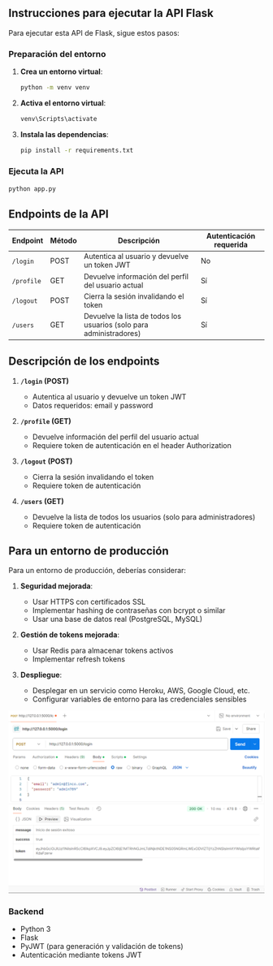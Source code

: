 ## Instrucciones para ejecutar la API Flask
Para ejecutar esta API de Flask, sigue estos pasos:

### Preparación del entorno

1. **Crea un entorno virtual**:
   ```bash
   python -m venv venv
   ```

2. **Activa el entorno virtual**:
     ```bash
     venv\Scripts\activate
     ```

3. **Instala las dependencias**:
   ```bash
   pip install -r requirements.txt
   ```

### Ejecuta la API

```bash
python app.py
```

## Endpoints de la API

| Endpoint | Método | Descripción | Autenticación requerida |
|----------|--------|-------------|------------------------|
| `/login` | POST | Autentica al usuario y devuelve un token JWT | No |
| `/profile` | GET | Devuelve información del perfil del usuario actual | Sí |
| `/logout` | POST | Cierra la sesión invalidando el token | Sí |
| `/users` | GET | Devuelve la lista de todos los usuarios (solo para administradores) | Sí |

## Descripción de los endpoints

1. **`/login` (POST)**
   - Autentica al usuario y devuelve un token JWT
   - Datos requeridos: email y password

2. **`/profile` (GET)**
   - Devuelve información del perfil del usuario actual
   - Requiere token de autenticación en el header Authorization

3. **`/logout` (POST)**
   - Cierra la sesión invalidando el token
   - Requiere token de autenticación

4. **`/users` (GET)**
   - Devuelve la lista de todos los usuarios (solo para administradores)
   - Requiere token de autenticación

## Para un entorno de producción
Para un entorno de producción, deberías considerar:

1. **Seguridad mejorada**:
   - Usar HTTPS con certificados SSL
   - Implementar hashing de contraseñas con bcrypt o similar
   - Usar una base de datos real (PostgreSQL, MySQL)

2. **Gestión de tokens mejorada**:
   - Usar Redis para almacenar tokens activos
   - Implementar refresh tokens

3. **Despliegue**:
   - Desplegar en un servicio como Heroku, AWS, Google Cloud, etc.
   - Configurar variables de entorno para las credenciales sensibles


![FinCo App Screenshot](https://raw.githubusercontent.com/juanitoeldesastre/seminario2/main/Tarea03/img/apilogin.PNG)

### Backend
- Python 3
- Flask
- PyJWT (para generación y validación de tokens)
- Autenticación mediante tokens JWT